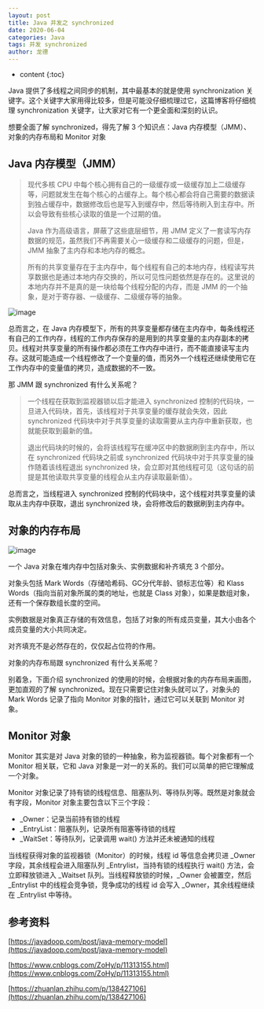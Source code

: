 ```yaml
---
layout: post
title: Java 并发之 synchronized
date: 2020-06-04
categories: Java
tags: 并发 synchronized
author: 龙德
---
```


* content
{:toc}

Java 提供了多线程之间同步的机制，其中最基本的就是使用 synchronization 关键字。这个关键字大家用得比较多，但是可能没仔细梳理过它，这篇博客将仔细梳理 synchronization 关键字，让大家对它有一个更全面和深刻的认识。

想要全面了解 synchronized，得先了解 3 个知识点：Java 内存模型（JMM）、对象的内存布局和 Monitor 对象

## Java 内存模型（JMM）

> 现代多核 CPU 中每个核心拥有自己的一级缓存或一级缓存加上二级缓存等，问题就发生在每个核心的占缓存上。每个核心都会将自己需要的数据读到独占缓存中，数据修改后也是写入到缓存中，然后等待刷入到主存中。所以会导致有些核心读取的值是一个过期的值。
>
> Java 作为高级语言，屏蔽了这些底层细节，用 JMM 定义了一套读写内存数据的规范，虽然我们不再需要关心一级缓存和二级缓存的问题，但是，JMM 抽象了主内存和本地内存的概念。
> 
> 所有的共享变量存在于主内存中，每个线程有自己的本地内存，线程读写共享数据也是通过本地内存交换的，所以可见性问题依然是存在的。这里说的本地内存并不是真的是一块给每个线程分配的内存，而是 JMM 的一个抽象，是对于寄存器、一级缓存、二级缓存等的抽象。

![image](https://camo.githubusercontent.com/2df61e9867d603bd3216c12851b2f7bcaec8847b/68747470733a2f2f6d792d626c6f672d746f2d7573652e6f73732d636e2d6265696a696e672e616c6979756e63732e636f6d2f323031392d362f2545362539352542302545362538442541452545342542382538442545342542382538302545382538372542342e706e67)

总而言之，在 Java 内存模型下，所有的共享变量都存储在主内存中，每条线程还有自己的工作内存，线程的工作内存保存的是用到的共享变量的主内存副本的拷贝。线程对共享变量的所有操作都必须在工作内存中进行，而不能直接读写主内存。这就可能造成一个线程修改了一个变量的值，而另外一个线程还继续使用它在工作内存中的变量值的拷贝，造成数据的不一致。

那 JMM 跟 synchronized 有什么关系呢？

> 一个线程在获取到监视器锁以后才能进入 synchronized 控制的代码块，一旦进入代码块，首先，该线程对于共享变量的缓存就会失效，因此 synchronized 代码块中对于共享变量的读取需要从主内存中重新获取，也就能获取到最新的值。
> 
> 退出代码块的时候的，会将该线程写在缓冲区中的数据刷到主内存中，所以在 synchronized 代码块之前或 synchronized 代码块中对于共享变量的操作随着该线程退出 synchronized 块，会立即对其他线程可见（这句话的前提是其他读取共享变量的线程会从主内存读取最新值）。

总而言之，当线程进入 synchronized 控制的代码块中，这个线程对共享变量的读取从主内存中获取，退出 synchronized 块，会将修改后的数据刷到主内存中。

## 对象的内存布局

![image](https://pic4.zhimg.com/80/v2-d6ef637c95dd632316155cec75d22557_720w.jpg)

一个 Java 对象在堆内存中包括对象头、实例数据和补齐填充 3 个部分。

对象头包括 Mark Words（存储哈希码、GC分代年龄、锁标志位等）和 Klass Words（指向当前对象所属的类的地址，也就是 Class 对象），如果是数组对象，还有一个保存数组长度的空间。

实例数据是对象真正存储的有效信息，包括了对象的所有成员变量，其大小由各个成员变量的大小共同决定。

对齐填充不是必然存在的，仅仅起占位符的作用。

对象的内存布局跟 synchronized 有什么关系呢？

别着急，下面介绍 synchronized 的使用的时候，会根据对象的内存布局来画图，更加直观的了解 synchronized。现在只需要记住对象头就可以了，对象头的 Mark Words 记录了指向 Monitor 对象的指针，通过它可以关联到 Monitor 对象。

## Monitor 对象

Monitor 其实是对 Java 对象的锁的一种抽象，称为监视器锁。每个对象都有一个 Monitor 相关联，它和 Java 对象是一对一的关系的。我们可以简单的把它理解成一个对象。

Monitor 对象记录了持有锁的线程信息、阻塞队列、等待队列等。既然是对象就会有字段，Monitor 对象主要包含以下三个字段：

- _Owner：记录当前持有锁的线程
- _EntryList：阻塞队列，记录所有阻塞等待锁的线程
- _WaitSet：等待队列，记录调用 wait() 方法并还未被通知的线程

当线程获得对象的监视器锁（Monitor）的时候，线程 id 等信息会拷贝进 _Owner 字段，其余线程会进入阻塞队列 _Entrylist，当持有锁的线程执行 wait() 方法，会立即释放锁进入 _Waitset 队列。当线程释放锁的时候，_Owner 会被置空，然后 _Entrylist 中的线程会竞争锁，竞争成功的线程 id 会写入 _Owner，其余线程继续在 _Entrylist 中等待。

## 参考资料

[https://javadoop.com/post/java-memory-model](https://javadoop.com/post/java-memory-model)

[https://www.cnblogs.com/ZoHy/p/11313155.html](https://www.cnblogs.com/ZoHy/p/11313155.html)

[https://zhuanlan.zhihu.com/p/138427106](https://zhuanlan.zhihu.com/p/138427106)
